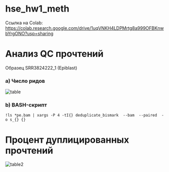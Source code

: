 # hse_hw1_meth
Ссылка на Colab: https://colab.research.google.com/drive/1uqVNKH4LDPMrtg8a999OFBKnwbYrgONO?usp=sharing
# Анализ QC прочтений
Образец SRR3824222_1 (Epiblast)

### a) Число ридов

![table](https://user-images.githubusercontent.com/93256219/154359013-16e86292-9f7e-466f-94f3-6beb5f2a71ff.png)

### b) BASH-скрипт
```
!ls *pe.bam | xargs -P 4 -tI{} deduplicate_bismark  --bam  --paired  -o s_{} {}
```
# Процент дуплицированных прочтений

![table2](https://user-images.githubusercontent.com/93256219/154360977-34268c6a-1dff-48cd-b1be-bcc5e8f316fb.png)

